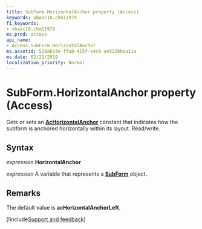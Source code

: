 ```yaml
---
title: SubForm.HorizontalAnchor property (Access)
keywords: vbaac10.chm11979
f1_keywords:
- vbaac10.chm11979
ms.prod: access
api_name:
- Access.SubForm.HorizontalAnchor
ms.assetid: 52daba3e-ffa8-415f-e4cb-a4322bbaa11a
ms.date: 02/21/2019
localization_priority: Normal
---
```



# SubForm.HorizontalAnchor property (Access)

Gets or sets an **[AcHorizontalAnchor](Access.AcHorizontalAnchor.md)** constant that indicates how the subform is anchored horizontally within its layout. Read/write.


## Syntax

_expression_.**HorizontalAnchor**

_expression_ A variable that represents a **[SubForm](Access.SubForm.md)** object.


## Remarks

The default value is **acHorizontalAnchorLeft**.


[!include[Support and feedback](~/includes/feedback-boilerplate.md)]
